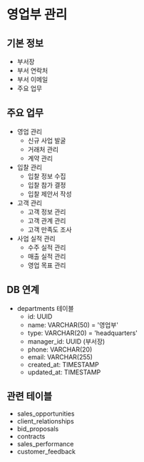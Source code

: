 # 영업부 관리

## 기본 정보
- 부서장
- 부서 연락처
- 부서 이메일
- 주요 업무

## 주요 업무
- 영업 관리
  - 신규 사업 발굴
  - 거래처 관리
  - 계약 관리
- 입찰 관리
  - 입찰 정보 수집
  - 입찰 참가 결정
  - 입찰 제안서 작성
- 고객 관리
  - 고객 정보 관리
  - 고객 관계 관리
  - 고객 만족도 조사
- 사업 실적 관리
  - 수주 실적 관리
  - 매출 실적 관리
  - 영업 목표 관리

## DB 연계
- departments 테이블
  - id: UUID
  - name: VARCHAR(50) = '영업부'
  - type: VARCHAR(20) = 'headquarters'
  - manager_id: UUID (부서장)
  - phone: VARCHAR(20)
  - email: VARCHAR(255)
  - created_at: TIMESTAMP
  - updated_at: TIMESTAMP

## 관련 테이블
- sales_opportunities
- client_relationships
- bid_proposals
- contracts
- sales_performance
- customer_feedback 